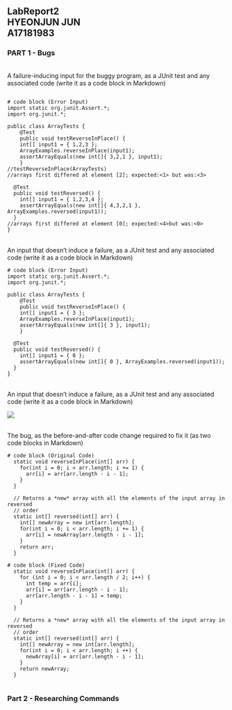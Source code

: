 LabReport2 <br> 
HYEONJUN JUN <br>
A17181983 <br>
---
### PART 1 - Bugs

<br>A failure-inducing input for the buggy program, as a JUnit test and any associated code (write it as a code block in Markdown)
```

# code block (Error Input)
import static org.junit.Assert.*;
import org.junit.*;

public class ArrayTests {
	@Test 
	public void testReverseInPlace() {
    int[] input1 = { 1,2,3 };
    ArrayExamples.reverseInPlace(input1);
    assertArrayEquals(new int[]{ 3,2,1 }, input1);
	}
//testReverseInPlace(ArrayTests)
//arrays first differed at element [2]; expected:<1> but was:<3>

  @Test
  public void testReversed() {
    int[] input1 = { 1,2,3,4 };
    assertArrayEquals(new int[]{ 4,3,2,1 }, ArrayExamples.reversed(input1));
  }
//arrays first differed at element [0]; expected:<4>but was:<0>
}
```

<br>An input that doesn’t induce a failure, as a JUnit test and any associated code (write it as a code block in Markdown)
```
# code block (Error Input)
import static org.junit.Assert.*;
import org.junit.*;

public class ArrayTests {
	@Test 
	public void testReverseInPlace() {
    int[] input1 = { 3 };
    ArrayExamples.reverseInPlace(input1);
    assertArrayEquals(new int[]{ 3 }, input1);
	}

  @Test
  public void testReversed() {
    int[] input1 = { 0 };
    assertArrayEquals(new int[]{ 0 }, ArrayExamples.reversed(input1));
  }
}
```

<br>An input that doesn’t induce a failure, as a JUnit test and any associated code (write it as a code block in Markdown)


<img src= "https://github.com/kfru5515/cse15l-lab-reports-fa23/blob/main/Screenshot%202023-11-04%20114506.png?raw=true"/>

<br>The bug, as the before-and-after code change required to fix it (as two code blocks in Markdown)
```
# code block (Original Code)
  static void reverseInPlace(int[] arr) {
    for(int i = 0; i < arr.length; i += 1) {
      arr[i] = arr[arr.length - i - 1];
    }
  }

  // Returns a *new* array with all the elements of the input array in reversed
  // order
  static int[] reversed(int[] arr) {
    int[] newArray = new int[arr.length];
    for(int i = 0; i < arr.length; i += 1) {
      arr[i] = newArray[arr.length - i - 1];
    }
    return arr;
  }
```

```
# code block (Fixed Code)
  static void reverseInPlace(int[] arr) {
    for (int i = 0; i < arr.length / 2; i++) {
      int temp = arr[i];
      arr[i] = arr[arr.length - i - 1];
      arr[arr.length - i - 1] = temp;
    }
  }

  // Returns a *new* array with all the elements of the input array in reversed
  // order
  static int[] reversed(int[] arr) {
    int[] newArray = new int[arr.length];
    for(int i = 0; i < arr.length; i ++) {
      newArray[i] = arr[arr.length - i - 1];
    }
    return newArray;
  }


```

### Part 2 - Researching Commands



